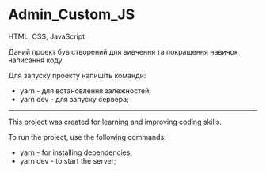 # Admin_Custom_JS

HTML, CSS, JavaScript

Даний проект був створений для вивчення та покращення навичок написання коду.

Для запуску проекту напишіть команди:
   - yarn - для встановлення залежностей;
   - yarn dev - для запуску сервера;

-------------------------------------------------------------------------------------

This project was created for learning and improving coding skills.

To run the project, use the following commands:
   - yarn - for installing dependencies;
   - yarn dev - to start the server;
